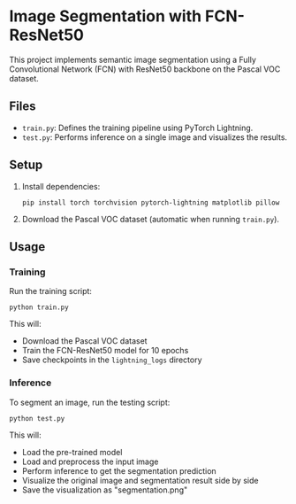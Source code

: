 # Image Segmentation with FCN-ResNet50

This project implements semantic image segmentation using a Fully Convolutional Network (FCN) with ResNet50 backbone on the Pascal VOC dataset.

## Files

- `train.py`: Defines the training pipeline using PyTorch Lightning.
- `test.py`: Performs inference on a single image and visualizes the results.

## Setup

1. Install dependencies:
   ```
   pip install torch torchvision pytorch-lightning matplotlib pillow
   ```

2. Download the Pascal VOC dataset (automatic when running `train.py`).

## Usage

### Training

Run the training script:

```
python train.py
```

This will:
- Download the Pascal VOC dataset
- Train the FCN-ResNet50 model for 10 epochs
- Save checkpoints in the `lightning_logs` directory

### Inference

To segment an image, run the testing script:

```
python test.py
```

This will:
- Load the pre-trained model
- Load and preprocess the input image
- Perform inference to get the segmentation prediction
- Visualize the original image and segmentation result side by side
- Save the visualization as "segmentation.png"
